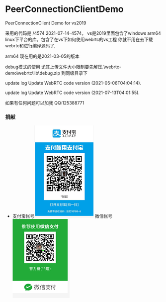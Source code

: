# PeerConnectionClientDemo
PeerConnectionClient Demo for vs2019


采用的代码是 /4574   2021-07-14-4574，
vs是2019里面包含了windows  arm64  linux下平台的库。包含了在vs下如何使用webrtc的vs工程
你就不用在去下载webrtc和进行编译源码了,
 
arm64 现在用的是2021-03-05的版本

debug模式的使用 尤其上传文件大小限制要先解压.\webrtc-demo\webrtc\lib\debug.zip 到同级目录下




update log 
Update WebRTC code version (2021-05-06T04:04:14).

update log 
Update WebRTC code version (2021-07-13T04:01:55).


如果有任何问题可以加我 QQ:125388771

### 捐献
- 支付宝帐号![img](./doc/alipay.jpg) 微信帐号![img](./doc/wechat.png) 

